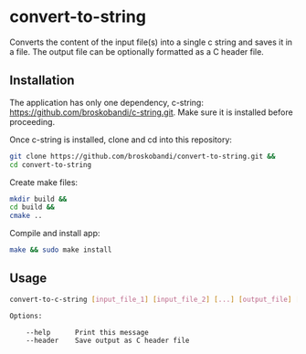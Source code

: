 # convert-to-string
Converts the content of the input file(s) into a single c string and saves it in a file. The output file can be optionally formatted as a C header file.

## Installation

The application has only one dependency, c-string:
https://github.com/broskobandi/c-string.git. Make sure it is installed before proceeding.

Once c-string is installed, clone and cd into this repository:
```bash
git clone https://github.com/broskobandi/convert-to-string.git &&
cd convert-to-string
```

Create make files:
```bash
mkdir build &&
cd build &&
cmake ..
```

Compile and install app:
```bash
make && sudo make install
```

## Usage
```bash
convert-to-c-string [input_file_1] [input_file_2] [...] [output_file] [options]

Options:

    --help      Print this message
    --header    Save output as C header file
```
